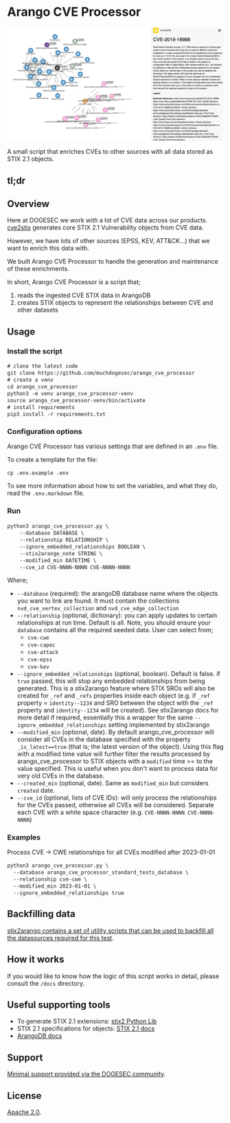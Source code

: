 # Arango CVE Processor

![](docs/arango_cve_processor.png)

A small script that enriches CVEs to other sources with all data stored as STIX 2.1 objects.

## tl;dr



## Overview

Here at DOGESEC we work with a lot of CVE data across our products. [cve2stix](https://github.com/muchdogesec/cve2stix) generates core STIX 2.1 Vulnerability objects from CVE data.

However, we have lots of other sources (EPSS, KEV, ATT&CK...) that we want to enrich this data with.

We built Arango CVE Processor to handle the generation and maintenance of these enrichments.

In short, Arango CVE Processor is a script that;

1. reads the ingested CVE STIX data in ArangoDB
2. creates STIX objects to represent the relationships between CVE and other datasets

## Usage

### Install the script

```shell
# clone the latest code
git clone https://github.com/muchdogesec/arango_cve_processor
# create a venv
cd arango_cve_processor
python3 -m venv arango_cve_processor-venv
source arango_cve_processor-venv/bin/activate
# install requirements
pip3 install -r requirements.txt
````

### Configuration options

Arango CVE Processor has various settings that are defined in an `.env` file.

To create a template for the file:

```shell
cp .env.example .env
```

To see more information about how to set the variables, and what they do, read the `.env.markdown` file.

### Run

```shell
python3 arango_cve_processor.py \
    --database DATABASE \
    --relationship RELATIONSHIP \
    --ignore_embedded_relationships BOOLEAN \
    --stix2arango_note STRING \
    --modified_min DATETIME \
    --cve_id CVE-NNNN-NNNN CVE-NNNN-NNNN
```

Where;

* `--database` (required): the arangoDB database name where the objects you want to link are found. It must contain the collections `nvd_cve_vertex_collection` and `nvd_cve_edge_collection`
* `--relationship` (optional, dictionary): you can apply updates to certain relationships at run time. Default is all. Note, you should ensure your `database` contains all the required seeded data. User can select from;
  * `cve-cwe`
  * `cve-capec`
  * `cve-attack`
  * `cve-epss`
  * `cve-kev`
* `--ignore_embedded_relationships` (optional, boolean). Default is false. if `true` passed, this will stop any embedded relationships from being generated. This is a stix2arango feature where STIX SROs will also be created for `_ref` and `_refs` properties inside each object (e.g. if `_ref` property = `identity--1234` and SRO between the object with the `_ref` property and `identity--1234` will be created). See stix2arango docs for more detail if required, essentially this a wrapper for the same `--ignore_embedded_relationships` setting implemented by stix2arango
* `--modified_min` (optional, date). By default arango_cve_processor will consider all CVEs in the database specified with the property `_is_latest==true` (that is; the latest version of the object). Using this flag with a modified time value will further filter the results processed by arango_cve_processor to STIX objects with a `modified` time >= to the value specified. This is useful when you don't want to process data for very old CVEs in the database.
* `--created_min` (optional, date). Same as `modified_min` but considers `created` date.
* `--cve_id` (optional, lists of CVE IDs): will only process the relationships for the CVEs passed, otherwise all CVEs will be considered. Separate each CVE with a white space character (e.g. `CVE-NNNN-NNNN CVE-NNNN-NNNN`)

### Examples

Process CVE -> CWE relationships for all CVEs modified after 2023-01-01

```shell
python3 arango_cve_processor.py \
  --database arango_cve_processor_standard_tests_database \
  --relationship cve-cwe \
  --modified_min 2023-01-01 \
  --ignore_embedded_relationships true
```

## Backfilling data

[stix2arango contains a set of utility scripts that can be used to backfill all the datasources required for this test](https://github.com/muchdogesec/stix2arango/tree/main/utilities).

## How it works

If you would like to know how the logic of this script works in detail, please consult the `/docs` directory.

## Useful supporting tools

* To generate STIX 2.1 extensions: [stix2 Python Lib](https://stix2.readthedocs.io/en/latest/)
* STIX 2.1 specifications for objects: [STIX 2.1 docs](https://docs.oasis-open.org/cti/stix/v2.1/stix-v2.1.html)
* [ArangoDB docs](https://www.arangodb.com/docs/stable/)

## Support

[Minimal support provided via the DOGESEC community](https://community.dogesec.com/).

## License

[Apache 2.0](/LICENSE).